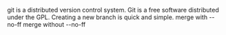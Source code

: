 git is a distributed version control system.
Git is a free software distributed under the GPL.
Creating a new branch is quick and simple.
merge with --no-ff
merge without --no-ff

